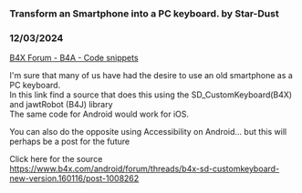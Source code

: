 ### Transform an Smartphone into a PC keyboard. by Star-Dust
### 12/03/2024
[B4X Forum - B4A - Code snippets](https://www.b4x.com/android/forum/threads/164454/)

I'm sure that many of us have had the desire to use an old smartphone as a PC keyboard.   
In this link find a source that does this using the SD\_CustomKeyboard(B4X) and jawtRobot (B4J) library  
The same code for Android would work for iOS.  
  
You can also do the opposite using Accessibility on Android… but this will perhaps be a post for the future  
  
Click here for the source  
<https://www.b4x.com/android/forum/threads/b4x-sd-customkeyboard-new-version.160116/post-1008262>